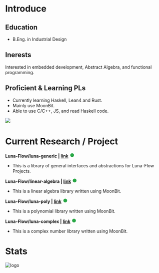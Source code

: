 # Introduce

## Education
- B.Eng. in Industrial Design

## Inerests
Interested in embedded development, Abstract Algebra, and functional programming.

## Proficient & Learning PLs
- Currently learning Haskell, Lean4 and Rust.
- Mainly use MoonBit.
- Able to use C/C++, JS, and read Haskell code.

<img src="https://github-readme-stats.vercel.app/api/top-langs/?username=KCN-judu&theme=tokyonight&layout=compact" height="200px">

# Current Research / Project

**Luna-Flow/luna-generic | [link](https://github.com/Luna-Flow/luna-generic)** <img src="svg/g_dot.svg">
- This is a library of general interfaces and abstractions for Luna-Flow Projects.

**Luna-Flow/linear-algebra | [link](https://github.com/Luna-Flow/linear-algebra)** <img src="svg/g_dot.svg">
- This is a linear algebra library written using MoonBit.

**Luna-Flow/luna-poly | [link](https://github.com/Luna-Flow/luna-poly)** <img src="svg/g_dot.svg">
- This is a polynomial library written using MoonBit.

**Luna-Flow/luna-complex | [link](https://github.com/Luna-Flow/luna-complex)** <img src="svg/g_dot.svg">
- This is a complex number library written using MoonBit.

# Stats
<img src="https://github-readme-stats.vercel.app/api?username=KCN-judu&show_icons=true&theme=gruvbox&count_private=true" height="150px" alt="logo">


